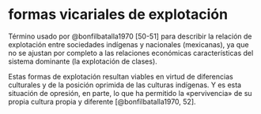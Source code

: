 # formas vicariales de explotación

Término usado por @bonfilbatalla1970 [50-51] para describir la relación de explotación entre sociedades indígenas y nacionales (mexicanas), ya que no se ajustan por completo a las relaciones económicas características del sistema dominante (la explotación de clases).

Estas formas de explotación resultan viables en virtud de diferencias culturales y de la posición oprimida de las culturas indígenas. Y es esta situación de opresión, en parte, lo que ha permitido la «pervivencia» de su propia cultura propia y diferente [@bonfilbatalla1970, 52].
